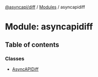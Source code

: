 [@asyncapi/diff](../README.md) / [Modules](../modules.md) / asyncapidiff

# Module: asyncapidiff

## Table of contents

### Classes

- [AsyncAPIDiff](../classes/asyncapidiff.AsyncAPIDiff.md)
